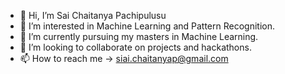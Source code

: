 - 👋 Hi, I’m Sai Chaitanya Pachipulusu
- 👀 I’m interested in Machine Learning and Pattern Recognition.
- 🌱 I’m currently pursuing my masters in Machine Learning.
- 💞️ I’m looking to collaborate on projects and hackathons.
- 📫 How to reach me -> siai.chaitanyap@gmail.com

